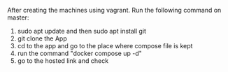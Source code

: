 After creating the machines using vagrant. Run the following command on master:
1. sudo apt update and then sudo apt install git
2. git clone the App
3. cd to the app and go to the place where compose file is kept
4. run the command "docker compose up -d"
5. go to the hosted link and check
